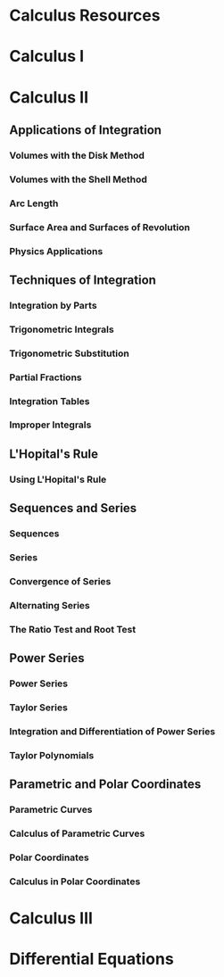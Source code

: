 # Calculus Resources

# Calculus I

# Calculus II

## Applications of Integration

### Volumes with the Disk Method

### Volumes with the Shell Method

### Arc Length

### Surface Area and Surfaces of Revolution

### Physics Applications

## Techniques of Integration

### Integration by Parts

### Trigonometric Integrals

### Trigonometric Substitution

### Partial Fractions

### Integration Tables

### Improper Integrals

## L'Hopital's Rule

### Using L'Hopital's Rule

## Sequences and Series

### Sequences

### Series

### Convergence of Series

### Alternating Series

### The Ratio Test and Root Test

## Power Series

### Power Series

### Taylor Series

### Integration and Differentiation of Power Series

### Taylor Polynomials

## Parametric and Polar Coordinates

### Parametric Curves

### Calculus of Parametric Curves

### Polar Coordinates

### Calculus in Polar Coordinates

# Calculus III

# Differential Equations
